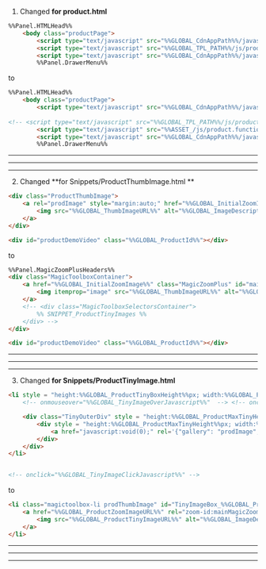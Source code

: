 1. Changed  **for product.html**
```HTML  
%%Panel.HTMLHead%%
    <body class="productPage">
        <script type="text/javascript" src="%%GLOBAL_CdnAppPath%%/javascript/jquery/plugins/validate/jquery.validate.js?%%GLOBAL_JSCacheToken%%"></script>
        <script type="text/javascript" src="%%GLOBAL_TPL_PATH%%/js/product.functions.js?%%GLOBAL_JSCacheToken%%"></script>
        <script type="text/javascript" src="%%GLOBAL_CdnAppPath%%/javascript/product.js?%%GLOBAL_JSCacheToken%%"></script>
        %%Panel.DrawerMenu%%
```  

to

```HTML  
%%Panel.HTMLHead%%
    <body class="productPage">
        <script type="text/javascript" src="%%GLOBAL_CdnAppPath%%/javascript/jquery/plugins/validate/jquery.validate.js?%%GLOBAL_JSCacheToken%%"></script>
        
<!-- <script type="text/javascript" src="%%GLOBAL_TPL_PATH%%/js/product.functions.js?%%GLOBAL_JSCacheToken%%"></script> -->
        <script type="text/javascript" src="%%ASSET_/js/product.functions.js%%"></script> 
        <script type="text/javascript" src="%%GLOBAL_CdnAppPath%%/javascript/product.js?%%GLOBAL_JSCacheToken%%"></script>
        %%Panel.DrawerMenu%%
```   


------------------------------------------------------------------------------------------------------------  
------------------------------------------------------------------------------------------------------------  
------------------------------------------------------------------------------------------------------------  


2. Changed  **for Snippets/ProductThumbImage.html **

```HTML  
<div class="ProductThumbImage">
    <a rel="prodImage" style="margin:auto;" href="%%GLOBAL_InitialZoomImage%%"  onclick="%%GLOBAL_TinyImageClickJavascript%% return false;">
        <img src="%%GLOBAL_ThumbImageURL%%" alt="%%GLOBAL_ImageDescription%%" title="%%GLOBAL_ImageDescription%%" class="category-thumb-image" />
    </a>
</div>

<div id="productDemoVideo" class="%%GLOBAL_ProductId%%"></div>
```  

to 

```HTML  
%%Panel.MagicZoomPlusHeaders%%
<div class="MagicToolboxContainer">
    <a href="%%GLOBAL_InitialZoomImage%%" class="MagicZoomPlus" id="mainMagicZoomPlusImage" title="%%GLOBAL_ImageDescription%%" href="%%GLOBAL_InitialZoomImage%%">
        <img itemprop="image" src="%%GLOBAL_ThumbImageURL%%" alt="%%GLOBAL_ImageDescription%%" />
    </a>
    <!-- <div class="MagicToolboxSelectorsContainer">
        %% SNIPPET_ProductTinyImages %%
    </div> -->
</div>

<div id="productDemoVideo" class="%%GLOBAL_ProductId%%"></div>
```  


------------------------------------------------------------------------------------------------------------  
------------------------------------------------------------------------------------------------------------  
------------------------------------------------------------------------------------------------------------  


3. Changed  **for Snippets/ProductTinyImage.html**

```HTML  
<li style = "height:%%GLOBAL_ProductTinyBoxHeight%%px; width:%%GLOBAL_ProductTinyBoxWidth%%px;" id="TinyImageBox_%%GLOBAL_ProductThumbIndex%%" onclick="%%GLOBAL_TinyImageOverJavascript%%" class="prodThumbImage"> 
    <!-- onmouseover="%%GLOBAL_TinyImageOverJavascript%%"  --> <!-- onclick="%%GLOBAL_TinyImageClickJavascript%%" -->

    <div class="TinyOuterDiv" style = "height:%%GLOBAL_ProductMaxTinyHeight%%px; width:%%GLOBAL_ProductMaxTinyWidth%%px;">
        <div style = "height:%%GLOBAL_ProductMaxTinyHeight%%px; width:%%GLOBAL_ProductMaxTinyWidth%%px;">
            <a href="javascript:void(0);" rel='{"gallery": "prodImage", "smallimage": "%%GLOBAL_ProductThumbImageURL%%", "largeimage": "%%GLOBAL_ProductZoomImageURL%%"}'><img id="TinyImage_%%GLOBAL_ProductThumbIndex%%" style="padding-top:%%GLOBAL_TinyImageTopPadding%%px;" width="%%GLOBAL_TinyImageWidth%%" height="%%GLOBAL_TinyImageHeight%%" src="%%GLOBAL_ProductTinyImageURL%%" alt="%%GLOBAL_ImageDescription%%" title="%%GLOBAL_ImageDescription%%" /></a>
        </div>
    </div>
</li>


<!-- onclick="%%GLOBAL_TinyImageClickJavascript%%" -->
```  

to

```HTML  
<li class="magictoolbox-li prodThumbImage" id="TinyImageBox_%%GLOBAL_ProductThumbIndex%%" onclick="%%GLOBAL_TinyImageOverJavascript%%">
    <a href="%%GLOBAL_ProductZoomImageURL%%" rel="zoom-id:mainMagicZoomPlusImage" rev="%%GLOBAL_ProductThumbImageURL%%" title="%%GLOBAL_ImageDescription%%">
        <img src="%%GLOBAL_ProductTinyImageURL%%" alt="%%GLOBAL_ImageDescription%%" />
    </a>
</li>
```  


------------------------------------------------------------------------------------------------------------
------------------------------------------------------------------------------------------------------------
------------------------------------------------------------------------------------------------------------


